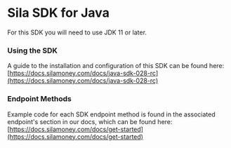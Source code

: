 # Sila SDK for Java
For this SDK you will need to use JDK 11 or later.


### Using the SDK
A guide to the installation and configuration of this SDK can be found here: [https://docs.silamoney.com/docs/java-sdk-028-rc](https://docs.silamoney.com/docs/java-sdk-028-rc)

### Endpoint Methods

Example code for each SDK endpoint method is found in the associated endpoint's section in our docs, which can be found here: [https://docs.silamoney.com/docs/get-started](https://docs.silamoney.com/docs/get-started)
